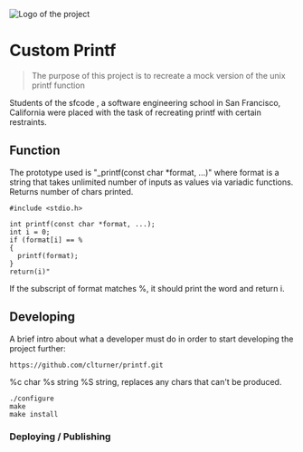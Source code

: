 ![Logo of the project](https://pbs.twimg.com/profile_images/630040618320789505/vzsJhoJ6.jpg)

# Custom Printf
> The purpose of this project is to recreate a mock version of the unix printf function

Students of the sfcode , a software engineering school in San Francisco, California were placed with 
the task of recreating printf with certain restraints.

## Function

The prototype used is "_printf(const char *format, ...)" where format is a string that takes  unlimited number of inputs as values via variadic functions. Returns number of chars printed.

```shell
#include <stdio.h>

int printf(const char *format, ...);
int i = 0;
if (format[i] == %
{
  printf(format);
}
return(i)"
```

If the subscript of format matches %, it should print the word and return i.

## Developing

A brief intro about what a developer must do in order to start developing
the project further:

```shell
https://github.com/clturner/printf.git
```

%c char %s string %S string, replaces any chars that can't be produced.


```shell
./configure
make
make install
```


### Deploying / Publishing
